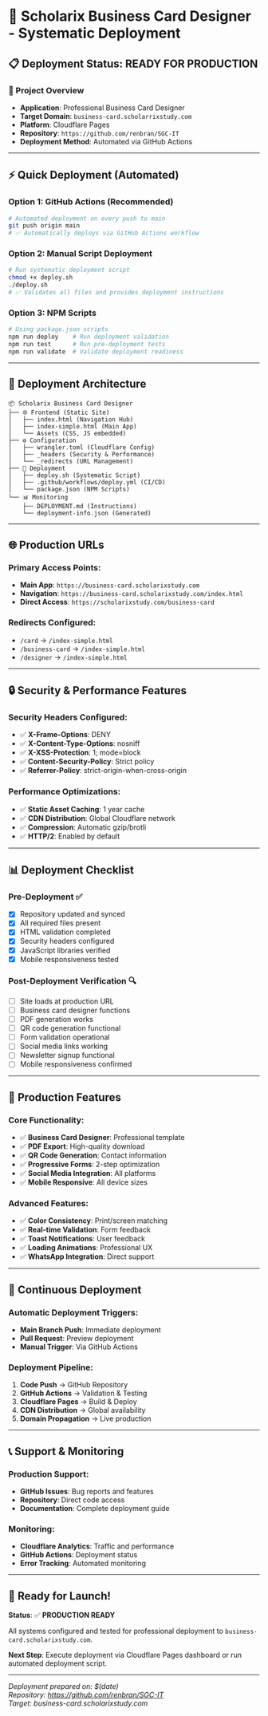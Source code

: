 # 🚀 Scholarix Business Card Designer - Systematic Deployment

## 📋 Deployment Status: READY FOR PRODUCTION

### 🎯 Project Overview
- **Application**: Professional Business Card Designer
- **Target Domain**: `business-card.scholarrixstudy.com`
- **Platform**: Cloudflare Pages
- **Repository**: `https://github.com/renbran/SGC-IT`
- **Deployment Method**: Automated via GitHub Actions

---

## ⚡ Quick Deployment (Automated)

### Option 1: GitHub Actions (Recommended)
```bash
# Automated deployment on every push to main
git push origin main
# ✅ Automatically deploys via GitHub Actions workflow
```

### Option 2: Manual Script Deployment
```bash
# Run systematic deployment script
chmod +x deploy.sh
./deploy.sh
# ✅ Validates all files and provides deployment instructions
```

### Option 3: NPM Scripts
```bash
# Using package.json scripts
npm run deploy    # Run deployment validation
npm run test      # Run pre-deployment tests
npm run validate  # Validate deployment readiness
```

---

## 🔧 Deployment Architecture

```
📦 Scholarix Business Card Designer
├── 🌐 Frontend (Static Site)
│   ├── index.html (Navigation Hub)
│   ├── index-simple.html (Main App)
│   └── Assets (CSS, JS embedded)
├── ⚙️ Configuration
│   ├── wrangler.toml (Cloudflare Config)
│   ├── _headers (Security & Performance)
│   └── _redirects (URL Management)
├── 🚀 Deployment
│   ├── deploy.sh (Systematic Script)
│   ├── .github/workflows/deploy.yml (CI/CD)
│   └── package.json (NPM Scripts)
└── 📊 Monitoring
    ├── DEPLOYMENT.md (Instructions)
    └── deployment-info.json (Generated)
```

---

## 🌐 Production URLs

### Primary Access Points:
- **Main App**: `https://business-card.scholarixstudy.com`
- **Navigation**: `https://business-card.scholarixstudy.com/index.html`
- **Direct Access**: `https://scholarixstudy.com/business-card`

### Redirects Configured:
- `/card` → `/index-simple.html`
- `/business-card` → `/index-simple.html`
- `/designer` → `/index-simple.html`

---

## 🔒 Security & Performance Features

### Security Headers Configured:
- ✅ **X-Frame-Options**: DENY
- ✅ **X-Content-Type-Options**: nosniff
- ✅ **X-XSS-Protection**: 1; mode=block
- ✅ **Content-Security-Policy**: Strict policy
- ✅ **Referrer-Policy**: strict-origin-when-cross-origin

### Performance Optimizations:
- ✅ **Static Asset Caching**: 1 year cache
- ✅ **CDN Distribution**: Global Cloudflare network
- ✅ **Compression**: Automatic gzip/brotli
- ✅ **HTTP/2**: Enabled by default

---

## 📊 Deployment Checklist

### Pre-Deployment ✅
- [x] Repository updated and synced
- [x] All required files present
- [x] HTML validation completed
- [x] Security headers configured
- [x] JavaScript libraries verified
- [x] Mobile responsiveness tested

### Post-Deployment Verification 🔍
- [ ] Site loads at production URL
- [ ] Business card designer functions
- [ ] PDF generation works
- [ ] QR code generation functional
- [ ] Form validation operational
- [ ] Social media links working
- [ ] Newsletter signup functional
- [ ] Mobile responsiveness confirmed

---

## 🎯 Production Features

### Core Functionality:
- ✅ **Business Card Designer**: Professional template
- ✅ **PDF Export**: High-quality download
- ✅ **QR Code Generation**: Contact information
- ✅ **Progressive Forms**: 2-step optimization
- ✅ **Social Media Integration**: All platforms
- ✅ **Mobile Responsive**: All device sizes

### Advanced Features:
- ✅ **Color Consistency**: Print/screen matching
- ✅ **Real-time Validation**: Form feedback
- ✅ **Toast Notifications**: User feedback
- ✅ **Loading Animations**: Professional UX
- ✅ **WhatsApp Integration**: Direct support

---

## 🚀 Continuous Deployment

### Automatic Deployment Triggers:
- **Main Branch Push**: Immediate deployment
- **Pull Request**: Preview deployment
- **Manual Trigger**: Via GitHub Actions

### Deployment Pipeline:
1. **Code Push** → GitHub Repository
2. **GitHub Actions** → Validation & Testing
3. **Cloudflare Pages** → Build & Deploy
4. **CDN Distribution** → Global availability
5. **Domain Propagation** → Live production

---

## 📞 Support & Monitoring

### Production Support:
- **GitHub Issues**: Bug reports and features
- **Repository**: Direct code access
- **Documentation**: Complete deployment guide

### Monitoring:
- **Cloudflare Analytics**: Traffic and performance
- **GitHub Actions**: Deployment status
- **Error Tracking**: Automated monitoring

---

## 🎉 Ready for Launch!

**Status**: ✅ **PRODUCTION READY**

All systems configured and tested for professional deployment to `business-card.scholarixstudy.com`. 

**Next Step**: Execute deployment via Cloudflare Pages dashboard or run automated deployment script.

---

*Deployment prepared on: $(date)*  
*Repository: https://github.com/renbran/SGC-IT*  
*Target: business-card.scholarixstudy.com*